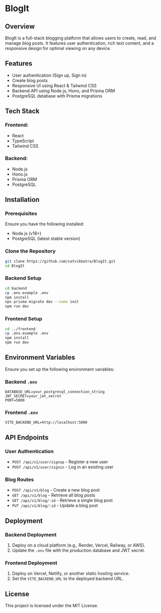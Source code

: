 # BlogIt

## Overview
BlogIt is a full-stack blogging platform that allows users to create, read, and manage blog posts. It features user authentication, rich text content, and a responsive design for optimal viewing on any device.

## Features
- User authentication (Sign up, Sign in)
- Create blog posts
- Responsive UI using React & Tailwind CSS
- Backend API using Node.js, Hono, and Prisma ORM
- PostgreSQL database with Prisma migrations

## Tech Stack
### Frontend:
- React
- TypeScript
- Tailwind CSS

### Backend:
- Node.js
- Hono.js
- Prisma ORM
- PostgreSQL

## Installation
### Prerequisites
Ensure you have the following installed:
- Node.js (v18+)
- PostgreSQL (latest stable version)

### Clone the Repository
```sh
git clone https://github.com/satvikbatra/BlogIt.git
cd BlogIt
```

### Backend Setup
```sh
cd backend
cp .env.example .env
npm install
npx prisma migrate dev --name init
npm run dev
```

### Frontend Setup
```sh
cd ../frontend
cp .env.example .env
npm install
npm run dev
```

## Environment Variables
Ensure you set up the following environment variables:

### Backend `.env`
```env
DATABASE_URL=your_postgresql_connection_string
JWT_SECRET=your_jwt_secret
PORT=5000
```

### Frontend `.env`
```env
VITE_BACKEND_URL=http://localhost:5000
```

## API Endpoints
### User Authentication
- `POST /api/v1/user/signup` - Register a new user
- `POST /api/v1/user/signin` - Log in an existing user

### Blog Routes
- `POST /api/v1/blog` - Create a new blog post
- `GET /api/v1/blog` - Retrieve all blog posts
- `GET /api/v1/blog/:id` - Retrieve a single blog post
- `PUT /api/v1/blog/:id` - Update a blog post

## Deployment
### Backend Deployment
1. Deploy on a cloud platform (e.g., Render, Vercel, Railway, or AWS).
2. Update the `.env` file with the production database and JWT secret.

### Frontend Deployment
1. Deploy on Vercel, Netlify, or another static hosting service.
2. Set the `VITE_BACKEND_URL` to the deployed backend URL.

## License
This project is licensed under the MIT License.
